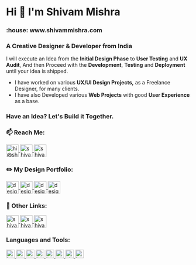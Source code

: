 <h1>Hi 👋 I'm Shivam Mishra</h1>
<h3>:house:  <a href="https://shivammishra.com/" style="text-decoration: none; color:##fbc92c !important">www.shivammishra.com</a></h3>
<h3>A Creative Designer & Developer from India</h3>

I will execute an Idea from the **Initial Design Phase** to **User Testing** and **UX Audit**, And then Proceed with the **Development**, **Testing** and **Deployment** until your idea is shipped.

- I have worked on various **UX/UI Design Projects,**  as a Freelance Designer, for many clients.
- I have also Developed various **Web Projects** with good **User Experience** as a base.

### Have an Idea? Let's Build it Together.

### :mailbox: Reach Me:

<p>
  <!-- Email -->
  <a href="mailto:hi@shivammishra.com" target="_blank">
    <img align="center" src="https://cdn.shivammishra.com/github/assets/social/png/email.png" alt="hi@shivammishra.com" height="34" width="auto"/>
  </a>
  <!-- LinkedIn -->
  <a href="https://www.linkedin.com/in/shivam534d/" target="_blank">
    <img align="center" src="https://cdn.shivammishra.com/github/assets/social/png/linkedin.png" alt="shivam534d" height="34" width="auto"/>
  </a>
  <!-- Twitter -->
  <a href="http://twitter.com/shivam534d" target="_blank">
    <img align="center" src="https://cdn.shivammishra.com/github/assets/social/png/twitter.png" alt="shivam534d" height="34" width="auto"/>
  </a>
  <!-- Instagram -->
<!--   <a href="https://www.instagram.com/shivam534d/" target="_blank">
    <img align="center" src="https://cdn.shivammishra.com/github/assets/social/png/insta-shivam534d.png" alt="shivam534d" height="34" width="auto"/>
  </a> -->
</p>

### :pencil2: My Design Portfolio:

<p>
  <!-- Behance -->
  <a href="https://www.behance.net/designsbymishra" target="_blank">
    <img align="center" src="https://cdn.shivammishra.com/github/assets/social/png/behance.png" alt="designsbymishra" height="34" width="auto"/>
  </a>
  <!-- Dribbble -->
  <a href="https://dribbble.com/designsbymishra" target="_blank">
    <img align="center" src="https://cdn.shivammishra.com/github/assets/social/png/dribbble.png" alt="designsbymishra" height="34" width="auto"/>
  </a>
  <!-- Design Instagram -->
  <a href="https://www.instagram.com/designsbymishra/" target="_blank">
    <img align="center" src="https://cdn.shivammishra.com/github/assets/social/png/insta-Designs-By-Mishra.png" alt="designsbymishra" height="34" width="auto"/>
  </a>
  <!-- CodePen -->
  <a href="https://codepen.io/designsbymishra" target="_blank">
    <img align="center" src="https://cdn.shivammishra.com/github/assets/social/png/codePen.png" alt="designsbymishra" height="34" width="auto"/>
  </a>
</p>

### :link: Other Links:

<p>
  <!-- Leetcode -->
  <a href="https://leetcode.com/shivam534d" target="_blank">
    <img align="center" src="https://cdn.shivammishra.com/github/assets/social/png/leetCode.png" alt="shivam534d" height="34" width="auto"/>
  </a>
  <!-- HackerRank -->
  <a href="https://www.hackerrank.com/shivam534d" target="_blank">
    <img align="center" src="https://cdn.shivammishra.com/github/assets/social/png/hackerRank.png" alt="shivam534d" height="34" width="auto"/>
  </a>
  <!-- HackerEarth -->
<!--   <a href="https://www.hackerearth.com/@shivam534d" target="_blank">
    <img align="center" src="https://cdn.shivammishra.com/github/assets/social/png/hackerEarth.png" alt="shivam534d" height="34" width="auto"/>
  </a> -->
  <!-- CodeChef -->
<!--   <a href="https://www.codechef.com/users/shivam534d" target="_blank">
    <img align="center" src="https://cdn.shivammishra.com/github/assets/social/png/codeChef.png" alt="shivam534d" height="34" width="auto"/>
  </a> -->
  <!-- FreeCodeCamp -->
  <a href="https://www.freecodecamp.org/shivam534d" target="_blank">
    <img align="center" src="https://cdn.shivammishra.com/github/assets/social/png/freeCodeCamp.png" alt="shivam534d" height="34" width="auto"/>
  </a>
</p>

<h3 align="left">Languages and Tools:</h3>

<p align="left">
  <a href="https://www.w3.org/html/" target="_blank">
    <img
    src="https://cdn.shivammishra.com/github/assets/tech-stack-badges/png/html.png"
    alt="html5"
    width="auto"
    height="23"
    />
  </a>
  <a href="https://www.w3schools.com/css/" target="_blank">
    <img
    src="https://cdn.shivammishra.com/github/assets/tech-stack-badges/png/css.png"
    alt="css3"
    width="auto"
    height="23"
    />
  </a>
  <a href="https://sass-lang.com" target="_blank">
    <img
      src="https://cdn.shivammishra.com/github/assets/tech-stack-badges/png/sass.png"
      alt="sass"
      width="auto"
      height="23"
    />
  </a>
  <a href="https://getbootstrap.com" target="_blank">
    <img
      src="https://cdn.shivammishra.com/github/assets/tech-stack-badges/png/bootstrap.png"
      alt="bootstrap"
      width="auto"
      height="23"
    />
  </a>
  <a href="https://developer.mozilla.org/en-US/docs/Web/JavaScript" target="_blank">
    <img
      src="https://cdn.shivammishra.com/github/assets/tech-stack-badges/png/javascript.png"
      alt="javascript"
      width="auto"
      height="23"
    />
  </a>
  <a href="https://nodejs.org" target="_blank">
    <img
      src="https://cdn.shivammishra.com/github/assets/tech-stack-badges/png/nodejs.png"
      alt="nodejs"
      width="auto"
      height="23"
    />
  </a>
  <!-- <a href="https://expressjs.com" target="_blank">
    <img
      src="https://cdn.shivammishra.com/github/assets/tech-stack-badges/png/expressjs.png"
      alt="express"
      width="auto"
      height="23"
    />
  </a>
  <a href="https://reactjs.org/" target="_blank">
    <img
      src="https://cdn.shivammishra.com/github/assets/tech-stack-badges/png/reactjs.png"
      alt="react"
      width="auto"
      height="23"
    />
  </a>
  <a href="https://redux.js.org" target="_blank">
    <img
      src="https://cdn.shivammishra.com/github/assets/tech-stack-badges/png/redux.png"
      alt="redux"
      width="auto"
      height="23"
    />
  </a>
  <a href="https://www.mongodb.com/" target="_blank">
    <img
      src="https://cdn.shivammishra.com/github/assets/tech-stack-badges/png/mongoDB.png"
      alt="mongodb"
      width="auto"
      height="23"
    />
  </a>
  <a href="https://nextjs.org/" target="_blank">
    <img
      src="https://cdn.shivammishra.com/github/assets/tech-stack-badges/png/nextjs.png"
      alt="nextjs"
      width="auto"
      height="23"
    />
  </a>
  <a href="https://www.postgresql.org" target="_blank">
    <img
      src="https://cdn.shivammishra.com/github/assets/tech-stack-badges/png/postgreSQL.png"
      alt="postgresql"
      width="auto"
      height="23"
    />
  </a>
  <a href="https://postman.com" target="_blank">
    <img
      src="https://cdn.shivammishra.com/github/assets/tech-stack-badges/png/postman.png"
      alt="postman"
      width="auto"
      height="23"
    />
  </a>
  <a href="https://www.python.org" target="_blank">
    <img
      src="https://cdn.shivammishra.com/github/assets/tech-stack-badges/png/python.png"
      alt="python"
      width="auto"
      height="23"
    />
  </a> -->
  <a href="https://git-scm.com/" target="_blank">
    <img
      src="https://cdn.shivammishra.com/github/assets/tech-stack-badges/png/git.png"
      alt="git"
      width="auto"
      height="23"
    />
  </a>
  <!-- <a href="https://www.linux.org/" target="_blank">
    <img
      src="https://cdn.shivammishra.com/github/assets/tech-stack-badges/png/linux.png"
      alt="linux"
      width="auto"
      height="23"
    />
  </a>
  <a href="https://angular.io" target="_blank">
    <img
      src="https://cdn.shivammishra.com/github/assets/tech-stack-badges/png/angular.png"
      alt="angular"
      width="auto"
      height="23"
    />
  </a>
  <a href="https://www.typescriptlang.org/" target="_blank">
    <img
      src="https://cdn.shivammishra.com/github/assets/tech-stack-badges/png/typescript.png"
      alt="typescript"
      width="auto"
      height="23"
    />
  </a>
  <a href="https://aws.amazon.com" target="_blank">
    <img
      src="https://cdn.shivammishra.com/github/assets/tech-stack-badges/png/aws.png"
      alt="aws"
      width="auto"
      height="23"
    />
  </a>
  <a href="https://firebase.google.com/" target="_blank">
    <img
      src="https://cdn.shivammishra.com/github/assets/tech-stack-badges/png/firebase.png"
      alt="firebase"
      width="auto"
      height="23"
    />
  </a>
  <a href="https://heroku.com" target="_blank">
    <img
      src="https://cdn.shivammishra.com/github/assets/tech-stack-badges/png/heroku.png"
      alt="heroku"
      width="auto"
      height="23"
    />
  </a>
  <a href="https://www.mysql.com/" target="_blank">
    <img
      src="https://cdn.shivammishra.com/github/assets/tech-stack-badges/png/mySQL.png"
      alt="mysql"
      width="auto"
      height="23"
    />
  </a> -->
  <a href="https://www.java.com" target="_blank">
    <img
      src="https://cdn.shivammishra.com/github/assets/tech-stack-badges/png/java.png"
      alt="java"
      width="auto"
      height="23"
    />
  </a>
</p>
